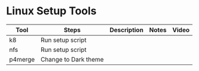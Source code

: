 # Linux Setup Tools

| Tool        | Steps       | Description | Notes  | Video |
| ----------- | ----------- | ----------- | ------ | ------|
| k8      | Run setup script | | | |
| nfs     | Run setup script | | | |
| p4merge | Change to Dark theme | | | |

